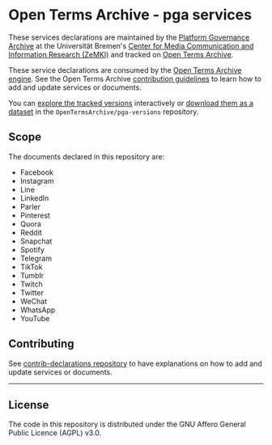 # Open Terms Archive - pga services

These services declarations are maintained by the [Platform Governance Archive](https://pga.hiig.de/) at the Universität Bremen's [Center for Media Communication and Information Research (ZeMKI)](https://www.uni-bremen.de/zemki) and tracked on [Open Terms Archive](https://opentermsarchive.org).

These service declarations are consumed by the [Open Terms Archive engine](https://github.com/ambanum/OpenTermsArchive). See the Open Terms Archive [contribution guidelines](https://github.com/OpenTermsArchive/contrib-declarations/blob/main/CONTRIBUTING.md) to learn how to add and update services or documents.

You can [explore the tracked versions](https://github.com/OpenTermsArchive/pga-versions) interactively or [download them as a dataset](https://github.com/OpenTermsArchive/pga-versions/releases) in the `OpenTermsArchive/pga-versions` repository.

## Scope

The documents declared in this repository are:

- Facebook
- Instagram
- Line
- LinkedIn
- Parler
- Pinterest
- Quora
- Reddit
- Snapchat
- Spotify
- Telegram
- TikTok
- Tumblr
- Twitch
- Twitter
- WeChat
- WhatsApp
- YouTube

## Contributing

See [contrib-declarations repository](https://github.com/OpenTermsArchive/contrib-declarations/blob/main/CONTRIBUTING.md) to have explanations on how to add and update services or documents.


- - - -

## License

The code in this repository is distributed under the GNU Affero General Public Licence (AGPL) v3.0.
